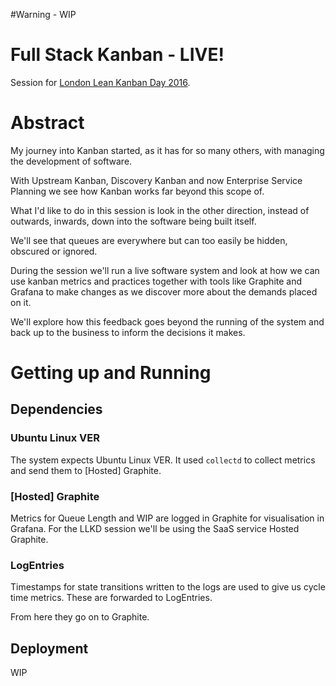 #Warning - WIP

# Full Stack Kanban - LIVE!

Session for [London Lean Kanban Day 2016](http://www.bcs.org/content/conEvent/10096).

# Abstract

My journey into Kanban started, as it has for so many others, with managing the development of software.

With Upstream Kanban, Discovery Kanban and now Enterprise Service Planning we see how Kanban works far beyond this scope of.

What I'd like to do in this session is look in the other direction, instead of outwards, inwards, down into the software being built itself.

We'll see that queues are everywhere but can too easily be hidden, obscured or ignored.

During the session we'll run a live software system and look at how we can use kanban metrics and practices together with tools like Graphite and Grafana to make changes as we discover more about the demands placed on it.

We'll explore how this feedback goes beyond the running of the system and back up to the business to inform the decisions it makes.

# Getting up and Running

## Dependencies

### Ubuntu Linux VER

The system expects Ubuntu Linux VER.  It used `collectd` to collect metrics and send them to [Hosted] Graphite.

### [Hosted] Graphite

Metrics for Queue Length and WIP are logged in Graphite for visualisation in Grafana.
For the LLKD session we'll be using the SaaS service Hosted Graphite.

### LogEntries

Timestamps for state transitions written to the logs are used to give us cycle time metrics.  These are forwarded to LogEntries.

From here they go on to Graphite.

## Deployment

WIP

